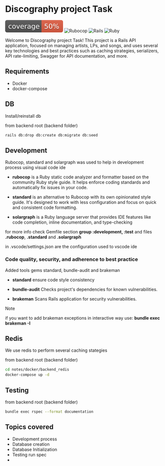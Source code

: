 # Discography project Task

![Coverage](coverage.svg)
![Rubocop](https://img.shields.io/badge/code%20style-standard-brightgreen.svg)
![Rails](https://img.shields.io/badge/Rails-7.1.3-green)
![Ruby](https://img.shields.io/badge/Ruby-3.0.0-green)

Welcome to Discography project Task! This project is a Rails API application, focused on managing artists, LPs, and songs, and uses several key technologies and best practices such as caching strategies, serializers, API rate-limiting, Swagger for API documentation, and more.

## Requirements

* Docker
* docker-compose

## DB

Install/reinstall db

from backend root (backend folder)

```bash
rails db:drop db:create db:migrate db:seed
```

## Development

Rubocop, standard and solargraph was used to help in development process using visual code ide

* **rubocop** is a Ruby static code analyzer and formatter based on the community Ruby style guide. It helps enforce coding standards and automatically fix issues in your code.

* **standard** is an alternative to Rubocop with its own opinionated style guide. It's designed to work with less configuration and focus on quick and consistent code formatting.

* **solargraph** is a Ruby language server that provides IDE features like code completion, inline documentation, and type-checking

for more info check Gemfile section **group :development, :test** and files **.rubocop**, **.standard** and **.solargraph**

in .vscode/settings.json are the configuration used to vscode ide

### Code quality, security, and adherence to best practice

Added tools gems standard, bundle-audit and brakeman

* **standard** ensure code style consistency

* **bundle-audit** Checks project's dependencies for known vulnerabilities.

* **brakeman** Scans Rails application for security vulnerabilities.

> [!NOTE]
> if you want to add brakeman exceptions in interactive way use: **bundle exec brakeman -I**

## Redis

We use redis to perform several caching stategies

from backend root (backend   folder)

```bash
cd notes/docker/backend_redis
docker-compose up -d
```

## Testing

from backend root (backend folder)

```bash
bundle exec rspec --format documentation
```



## Topics covered

* Development process
* Database creation
* Database Initialization
* Testing run spec
* 